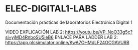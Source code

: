 # ELEC-DIGITAL1-LABS
Documentación prácticas de laboratorios Electrónica Digital 1

VIDEO EXPLICACIÓN LAB 2: https://youtu.be/VP_NoO33g5c?si=yjMD4RnboSU5ieB6 
ENLACE PARA LADDER LAB 2: https://app.plcsimulator.online/KwA7OHMdLF24OCGAVU8B 
